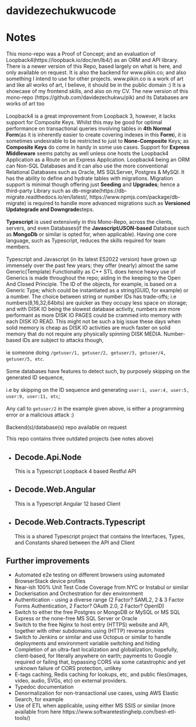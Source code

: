 # davidezechukwucode

<H1>Notes</h1>
<p>
This mono-repo was a Proof of Concept; and an evaluation of Loopback4(https://loopback.io/doc/en/lb4/) as an ORM and API library. 
There is a newer version of this Repo, based largely on what is here, and only available on request.
It is also the backend for www.pikin.co; and also something I intend to use for other projects. 
www.pikin.co is a work of art and like all works of art, I believe, it should be in the public domain :)
It is a showcase of my frontend skills, and also on my CV. 
The new version of this mono-repo (https://github.com/davidezechukwu/pik) and its Databases are works of art too
<br/>
<br/>
Loopback4 is a great improvement from Loopback 3, however, it lacks support for Composite Keys. 
Whilst this may be good for optimal performance on transactional queries involving tables in <strong>4th Normal Form</strong>(as it is inherently easier to create covering indexes in this <strong>Form</strong>), it is sometimes undesirable to be restricted to just to <strong>None-Composite</strong> Keys; as <strong>Composite Keys</strong> do come in handy in some use cases. 
Support for <strong>Express Middleware</strong> seems patchy as well unless one hosts the Loopback4 Application as a Route on an Express Application. Loopback4 being an ORM can Non-SQL Databases and it can also use the more conventional Relational Databases such as Oracle, MS SQLServer, Postgres & MySQl. It has the ability to define and hydrate tables with migrations. Migration support is minimal though offering just <strong>Seeding</strong> and <strong>Upgrades</strong>; hence a third-party Library such as db-migrate(https://db-migrate.readthedocs.io/en/latest/,  https://www.npmjs.com/package/db-migrate) is required to handle more advanced migrations such as <strong>Versioned Updategrade and Downgrade</strong>steps. 

<br/>
<br/>
<strong>Typescript</strong> is used extensively in this Mono-Repo, across the clients, servers, and even Databases(if the <strong>Javascript/JSON-based</strong> Database such as <strong>MongoDb</strong> or similar is opted for, when applicable). 
Having one core language, such as Typescript, reduces the skills required for team members. 
<br/>
<br/>
Typescript and Javascript (in its latest ES2022 version) have grown up immensely over the past few years; they offer (nearly) almost the same
Generic(Template) Functionality as C++ STL does hence heavy use of Generics is made throughout the repo; aiding in the keeping to the Open And Closed Principle. The ID of the objects, for example, is based on a Generic Type; which could be instantiated as a string(GUID, for example) or a number. The choice between string or number IDs has trade-offs; i.e numbers(8,16,32,64bits) are quicker as they occupy less space on storage; and with DISK IO being the slowest database activity, numbers are more performant as more DISK IO PAGES could be crammed into memory with each DISK IO READ. This might not be such a big issue these days when solid memory is cheap as DISK IO activities are much faster on solid memory that do not require any physically spinning DISK MEDIA.  Number-based IDs are subject to attacks though, 
<br/>
<br/>
ie someone doing <code>/getuser/1, getuser/2, getuser/3, getuser/4, getuser/5, etc</code>. 
<br/>
<br/>
Some databases have features to detect such, by purposely skipping on the generated ID sequence, 
<br/>
<br/>
i.e by skipping on the ID sequence and generating <code>user:1, user:4, user:5, user:9, user:11, etc</code>; 
<br/>
<br/>
Any call to <code>getuser/2</code> in the example given above, is either a programming error or a malicious attack :) 
<br/>
<br/>
Backend(s)/database(s) repo available on request
</p>

This repo contains three outdated projects (see notes above)
<ul>
  <li><h2>Decode.Api.Node</h2><p>This is a Typescript Loopback 4 based Restful API</p></li>
  <li><h2>Decode.Web.Angular</h2><p>This is a Typescript Angular 12 based Client</p></li>
  <li><h2>Decode.Web.Contracts.Typescript</h2><p>This is a shared Typescript project that contains the Interfaces, Types, and Constants shared between the API and Client</li>
</ul>
<h2>Further improvements</h2>
<ul>  
  <li>Automated e2e testing on different browsers using automated BrowserStack device profiles</li>
  <li>Near-ish 100% Unit Test Code Coverage from NYC or Instabul or similar </li>
  <li>Dockerisation and Orchestration for dev environment</li>
  <li>Authentication - using a diverse range (2 Factor? SAML2, 2 & 3 Factor Forms Authentication, 2 Factor? OAuth 2.0, 2 Factor? OpenID)</li>
  <li>Switch to either the free Postgres or MongoDB or MySQL or MS SQL Express or the none-free MS SQL Server or Oracle</li>
  <li>Switch to the free Nginx to host entry (HTTPS) website and API, together with other subdomains using (HTTP) reverse proxies </li>
  <li>Switch to Jenkins or similar and use Octopus or similar to handle deployments and environment variable switching and hiding</li>
  <li>Completion of an ultra-fast localization and globalization, hopefully, client-based, for literally anywhere on earth; payments to Google required or failing that, bypassing CORS via some catastrophic and yet unknown failure of CORS protection, unlikey</li>
<li>E-tags caching, Redis caching for lookups, etc, and public files(images, video, audio, SVGs, etc) on external providers. 
<li>Typedoc documentation</li>
<li> Denormalization for non-transactional use cases, using AWS Elastic Search, for example</li>
<li>Use of ETL when applicable, using either MS SSIS or similar (more available from here https://www.softwaretestinghelp.com/best-etl-tools/)</li>
</ul>
